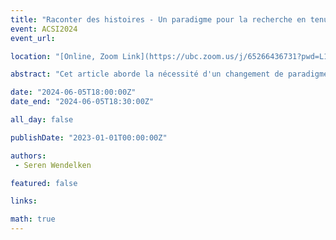 ```yaml
---
title: "Raconter des histoires - Un paradigme pour la recherche en tenue de documents"
event: ACSI2024
event_url: 

location: "[Online, Zoom Link](https://ubc.zoom.us/j/65266436731?pwd=L1dJRGwrYjNueldyUkFwZXZvc2dpUT09)"

abstract: "Cet article aborde la nécessité d'un changement de paradigme dans la recherche sur la tenue de documents qui réponde aux besoins des programmes de justice sociale. Je propose une approche qui combine l’ontologie sociale de la méthode d’enquête de Dorothy Smith, l’ethnographie institutionnelle et une épistémologie historique comme fondement d’un nouveau modèle de recherche en matière de tenue de documents qui brouille les frontières pour découvrir et raconter des histoires."

date: "2024-06-05T18:00:00Z"
date_end: "2024-06-05T18:30:00Z"

all_day: false

publishDate: "2023-01-01T00:00:00Z"

authors:
 - Seren Wendelken

featured: false

links:

math: true
---
```




